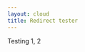 ```yaml
---
layout: cloud
title: Redirect tester
---
```

Testing 1, 2

<script type="text/javascript" src="../js/yaml.js"></script>
<script language="javascript">
$( document ).ready(function() {
  YAML.fromURL("../redirects.yaml",function(string){
    var errors = YAML.getErrors();
    if(errors.length == 0)
      document.getElementById("out").innerHTML = "Done! Took " + YAML.getProcessingTime() + " miliseconds.";
    else {
      document.getElementById("out").innerHTML = errors.join("<br>");
    }
  });
}
</script>
